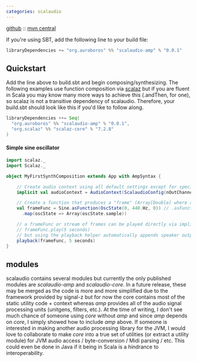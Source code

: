 ```yaml
---
categories: scalaudio
---
```

[github](https://github.com/auroboros/scalaudio) :: [mvn central](https://mvnrepository.com/artifact/org.auroboros/scalaudio-amp_2.11)

If you're using SBT, add the following line to your build file:

```scala
libraryDependencies += "org.auroboros" %% "scalaudio-amp" % "0.0.1"
```

## Quickstart
Add the line above to build.sbt and begin composing/synthesizing. The following examples use function composition via [scalaz](https://github.com/scalaz/scalaz) but if you are fluent in Scala you may know many more ways to achieve this (.andThen, for one), so scalaz is not a transitive dependency of scalaudio. Therefore, your build.sbt should look like this if you'd like to follow along.

```scala
libraryDependencies ++= Seq(
  "org.auroboros" %% "scalaudio-amp" % "0.0.1",
  "org.scalaz" %% "scalaz-core" % "7.2.8"
)
```

#### Simple sine oscillator

```scala
import scalaz._
import Scalaz._

object MyFirstSynthComposition extends App with AmpSyntax {

    // Create audio context using all default settings except for specified single out channel
    implicit val audioContext = AudioContext(ScalaudioConfig(nOutChannels = 1))

    // Create a function that produces a "frame" (Array[Double] where array length is number of out channels)
    val frameFunc = Sine.asFunction(OscState(0, 440.Hz, 0)) // .asFunction is a convenience method from signalz that accepts initial state & produces a state-processing function
      .map(oscState => Array(oscState.sample))

    // a frameFunc or stream of frames can be played directly via implicit conversion to a "signal processing graph" type a la:
    // frameFunc.play(5 seconds)
    // but using the playback helper automatically appends speaker output to the function
    playback(frameFunc, 5 seconds)
}
```

## modules
scalaudio contains several modules but currently the only published modules are _scalaudio-amp_ and _scalaudio-core_. In a future release, these may be merged as the code is more and more simplified due to the framework provided by signal-z but for now the core contains most of the static utility code + context whereas _amp_ provides all of the audio signal processing units (unitgens, filters, etc.). At the time of writing, I don't see much chance of someone using _core_ without _amp_ and since _amp_ depends on _core_, I simply showed how to include _amp_ above. If someone is interested in making another audio processing library for the JVM, I would love to collaborate to make _core_ into a true set of utilities (or extract a utility module) for JVM audio access / byte-conversion / Midi parsing / etc. This could even be done in Java if it being in Scala is a hindrance to interoperability.
